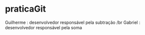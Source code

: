 # praticaGit

<Geovana : gerente de projetos >

Guilherme : desenvolvedor responsável pela subtração /br
Gabriel : desenvolvedor responsável pela soma
